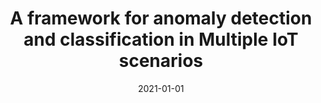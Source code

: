 ---
title: A framework for anomaly detection and classification in Multiple IoT scenarios
collection: publications
excerpt: F. Cauteruccio, L.  Cinelli, E.  Corradini, G.  Terracina, D.  Ursino, L.  Virgili, C.  Savaglio, A.  Liotta, G.  Fortino
date: 2021-01-01
venue: Future Generation Computer Systems
link: 'https://10.1016/j.future.2020.08.010'
---